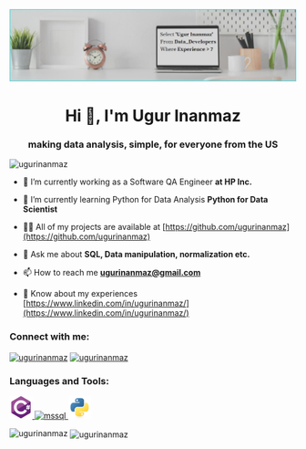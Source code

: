 
<img src="https://github.com/ugurinanmaz/ugurinanmaz/blob/main/banner.JPG"> </img>
<h1 align="center">Hi 👋, I'm Ugur Inanmaz</h1>
<h3 align="center">making data analysis, simple, for everyone from the US</h3>

<p align="left"> <img src="https://komarev.com/ghpvc/?username=ugurinanmaz&label=Profile%20views&color=0e75b6&style=flat" alt="ugurinanmaz" /> </p>

- 🔭 I’m currently working as a Software QA Engineer **at HP Inc.**

- 🌱 I’m currently learning Python for Data Analysis **Python for Data Scientist**

- 👨‍💻 All of my projects are available at [https://github.com/ugurinanmaz](https://github.com/ugurinanmaz)

- 💬 Ask me about **SQL, Data manipulation, normalization etc.**

- 📫 How to reach me **ugurinanmaz@gmail.com**

- 📄 Know about my experiences [https://www.linkedin.com/in/ugurinanmaz/](https://www.linkedin.com/in/ugurinanmaz/)

<h3 align="left">Connect with me:</h3>
<p align="left">
<a href="https://linkedin.com/in/ugurinanmaz" target="blank"><img align="center" src="https://raw.githubusercontent.com/rahuldkjain/github-profile-readme-generator/master/src/images/icons/Social/linked-in-alt.svg" alt="ugurinanmaz" height="30" width="40" /></a>
<a href="https://kaggle.com/ugurinanmaz" target="blank"><img align="center" src="https://raw.githubusercontent.com/rahuldkjain/github-profile-readme-generator/master/src/images/icons/Social/kaggle.svg" alt="ugurinanmaz" height="30" width="40" /></a>
</p>

<h3 align="left">Languages and Tools:</h3>
<p align="left"> <a href="https://www.w3schools.com/cs/" target="_blank" rel="noreferrer"> <img src="https://raw.githubusercontent.com/devicons/devicon/master/icons/csharp/csharp-original.svg" alt="csharp" width="40" height="40"/> </a> <a href="https://www.microsoft.com/en-us/sql-server" target="_blank" rel="noreferrer"> <img src="https://www.svgrepo.com/show/303229/microsoft-sql-server-logo.svg" alt="mssql" width="40" height="40"/> </a> <a href="https://www.python.org" target="_blank" rel="noreferrer"> <img src="https://raw.githubusercontent.com/devicons/devicon/master/icons/python/python-original.svg" alt="python" width="40" height="40"/> </a> </p>

<p><img align="left" src="https://github-readme-stats.vercel.app/api/top-langs?username=ugurinanmaz&show_icons=true&locale=en&layout=compact" alt="ugurinanmaz" /></p>

<p>&nbsp;<img align="center" src="https://github-readme-stats.vercel.app/api?username=ugurinanmaz&show_icons=true&locale=en" alt="ugurinanmaz" /></p>
